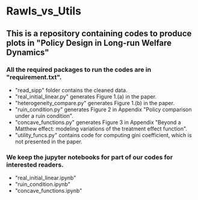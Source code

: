 # Rawls_vs_Utils
## This is a repository containing codes to produce plots in "Policy Design in Long-run Welfare Dynamics"

### All the required packages to run the codes are in "requirement.txt".

* "read_sipp" folder contains the cleaned data.
* "real_initial_linear.py" generates Figure 1.(a) in the paper. 
* "heterogeneity_compare.py" generates Figure 1.(b) in the paper.
* "ruin_condition.py" generates Figure 2 in Appendix "Policy comparison under a ruin condition".
* "concave_functions.py" generates Figure 3 in Appendix "Beyond a Matthew effect: modeling variations of the treatment effect function".
* "utility_funcs.py" contains code for computing gini coefficient, which is not presented in the paper.

### We keep the jupyter notebooks for part of our codes for interested readers.
* "real_initial_linear.ipynb"
* "ruin_condition.ipynb"
* "concave_functions.ipynb"
